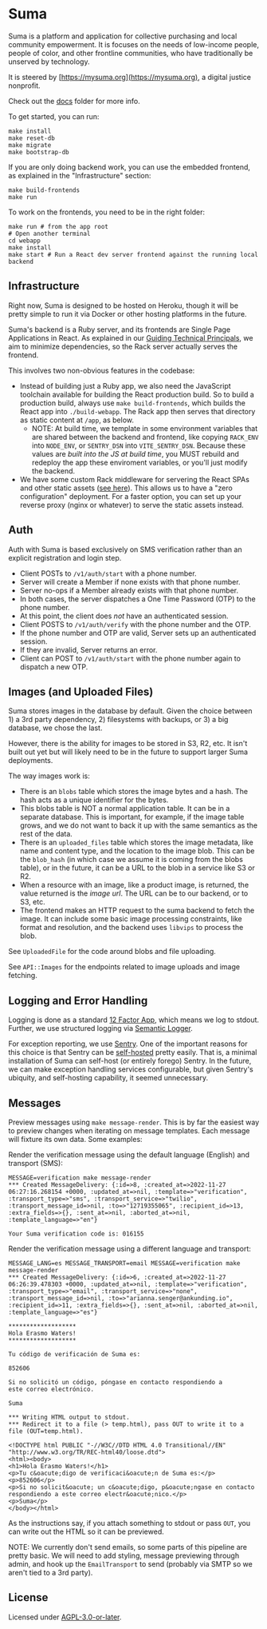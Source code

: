 # Suma

Suma is a platform and application for collective purchasing and local community empowerment.
It is focuses on the needs of low-income people, people of color,
and other frontline communities, who have traditionally be unserved by technology.

It is steered by [https://mysuma.org](https://mysuma.org),
a digital justice nonprofit.

Check out the [docs](https://github.com/lithictech/suma/tree/main/docs) folder for more info.

To get started, you can run:

```
make install
make reset-db
make migrate
make bootstrap-db
```

If you are only doing backend work,
you can use the embedded frontend, as explained in the "Infrastructure" section:

```
make build-frontends
make run
```

To work on the frontends, you need to be in the right folder:

```
make run # from the app root
# Open another terminal
cd webapp
make install
make start # Run a React dev server frontend against the running local backend
```


## Infrastructure

Right now, Suma is designed to be hosted on Heroku,
though it will be pretty simple to run it via Docker or other hosting platforms in the future.

Suma's backend is a Ruby server, and its frontends are Single Page Applications in React.
As explained in our [Guiding Technical Principals](https://github.com/lithictech/suma/blob/main/docs/index.md#guiding-principles),
we aim to minimize dependencies, so the Rack server actually serves the frontend.

This involves two non-obvious features in the codebase:

- Instead of building just a Ruby app, we also need the JavaScript toolchain available
  for building the React production build. So to build a production build,
  always use `make build-frontends`, which builds the React app into `./build-webapp`.
  The Rack app then serves that directory as static content at `/app`, as below.
  - NOTE: At build time, we template in some environment variables that are shared
    between the backend and frontend, like copying `RACK_ENV` into `NODE_ENV`,
    or `SENTRY_DSN` into `VITE_SENTRY_DSN`. Because these values are
    *built into the JS at build time*, you MUST rebuild and redeploy the app
    these enviroment variables, or you'll just modify the backend.
- We have some custom Rack middleware for servering the React SPAs
  and other static assets ([see here](https://github.com/lithictech/suma/tree/main/lib/rack)).
  This allows us to have a "zero configuration" deployment.
  For a faster option, you can set up your reverse proxy (nginx or whatever)
  to serve the static assets instead.


## Auth

Auth with Suma is based exclusively on SMS verification rather than
an explicit registration and login step.

- Client POSTs to `/v1/auth/start` with a phone number.
- Server will create a Member if none exists with that phone number.
- Server no-ops if a Member already exists with that phone number.
- In both cases, the server dispatches a One Time Password (OTP) to the phone number.
- At this point, the client does *not* have an authenticated session.
- Client POSTS to `/v1/auth/verify` with the phone number and the OTP.
- If the phone number and OTP are valid, Server sets up an authenticated session.
- If they are invalid, Server returns an error.
- Client can POST to `/v1/auth/start` with the phone number again to dispatch
  a new OTP.

## Images (and Uploaded Files)

Suma stores images in the database by default.
Given the choice between 1) a 3rd party dependency, 2) filesystems with backups,
or 3) a big database, we chose the last.

However, there is the ability for images to be stored in S3, R2, etc.
It isn't built out yet but will likely need to be in the future
to support larger Suma deployments.

The way images work is:

- There is an `blobs` table which stores the image bytes and a hash.
  The hash acts as a unique identifier for the bytes.
- This blobs table is NOT a normal application table. It can be in a separate database.
  This is important, for example, if the image table grows, and we do not want to back it up
  with the same semantics as the rest of the data.
- There is an `uploaded_files` table which stores the image metadata, like name and content type,
  and the location to the image blob. This can be the `blob_hash` (in which case we assume
  it is coming from the blobs table), or in the future, it can be a URL to the blob
  in a service like S3 or R2.
- When a resource with an image, like a product image, is returned, the value returned
  is the _image url_. The URL can be to our backend, or to S3, etc.
- The frontend makes an HTTP request to the suma backend to fetch the image.
  It can include some basic image processing constraints, like format and resolution,
  and the backend uses `libvips` to process the blob.

See `UploadedFile` for the code around blobs and file uploading.

See `API::Images` for the endpoints related to image uploads and image fetching.


## Logging and Error Handling

Logging is done as a standard [12 Factor App](https://12factor.net/),
which means we log to stdout. Further, we use structured logging via
[Semantic Logger](https://github.com/reidmorrison/semantic_logger).

For exception reporting, we use [Sentry](https://sentry.io/).
One of the important reasons for this choice is that Sentry can be
[self-hosted](https://develop.sentry.dev/self-hosted/) pretty easily.
That is, a minimal installation of Suma can self-host (or entirely forego) Sentry.
In the future, we can make exception handling services configurable,
but given Sentry's ubiquity, and self-hosting capability,
it seemed unnecessary.

## Messages

Preview messages using `make message-render`. This is by far the easiest way to preview changes
when iterating on message templates. Each message will fixture its own data.
Some examples:

Render the verification message using the default language (English) and transport (SMS):

```
MESSAGE=verification make message-render
*** Created MessageDelivery: {:id=>8, :created_at=>2022-11-27 06:27:16.268154 +0000, :updated_at=>nil, :template=>"verification", :transport_type=>"sms", :transport_service=>"twilio", :transport_message_id=>nil, :to=>"12719355065", :recipient_id=>13, :extra_fields=>{}, :sent_at=>nil, :aborted_at=>nil, :template_language=>"en"}

Your Suma verification code is: 016155
```

Render the verification message using a different language and transport:

```
MESSAGE_LANG=es MESSAGE_TRANSPORT=email MESSAGE=verification make message-render
*** Created MessageDelivery: {:id=>6, :created_at=>2022-11-27 06:26:39.478303 +0000, :updated_at=>nil, :template=>"verification", :transport_type=>"email", :transport_service=>"none", :transport_message_id=>nil, :to=>"arianna.senger@ankunding.io", :recipient_id=>11, :extra_fields=>{}, :sent_at=>nil, :aborted_at=>nil, :template_language=>"es"}

*******************
Hola Erasmo Waters!
*******************

Tu código de verificación de Suma es:

852606

Si no solicitó un código, póngase en contacto respondiendo a
este correo electrónico.

Suma

*** Writing HTML output to stdout.
*** Redirect it to a file (> temp.html), pass OUT to write it to a file (OUT=temp.html).

<!DOCTYPE html PUBLIC "-//W3C//DTD HTML 4.0 Transitional//EN" "http://www.w3.org/TR/REC-html40/loose.dtd">
<html><body>
<h1>Hola Erasmo Waters!</h1>
<p>Tu c&oacute;digo de verificaci&oacute;n de Suma es:</p>
<p>852606</p>
<p>Si no solicit&oacute; un c&oacute;digo, p&oacute;ngase en contacto respondiendo a este correo electr&oacute;nico.</p>
<p>Suma</p>
</body></html>
```

As the instructions say, if you attach something to stdout or pass `OUT`,
you can write out the HTML so it can be previewed.

NOTE: We currently don't send emails, so some parts of this pipeline are pretty basic.
We will need to add styling, message previewing through admin, and hook up the `EmailTransport`
to send (probably via SMTP so we aren't tied to a 3rd party).

## License

Licensed under [AGPL-3.0-or-later](/LICENSE).
